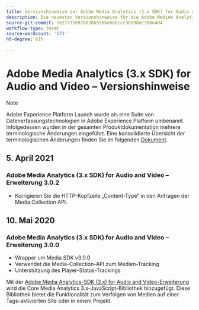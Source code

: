 ```yaml
---
title: Versionshinweise zur Adobe Media Analytics (3.x SDK) for Audio and Video-Erweiterung
description: Die neuesten Versionshinweise für die Adobe Medien Analytics (3.x SDK) für Audio- und Video-Tag-Erweiterung in Adobe Experience Platform.
source-git-commit: 7e27735697882065566ebdeccc36998ec368e404
workflow-type: tm+mt
source-wordcount: '171'
ht-degree: 61%

---
```


# Adobe Media Analytics (3.x SDK) for Audio and Video – Versionshinweise

>[!NOTE]
>
>Adobe Experience Platform Launch wurde als eine Suite von Datenerfassungstechnologien in Adobe Experience Platform umbenannt. Infolgedessen wurden in der gesamten Produktdokumentation mehrere terminologische Änderungen eingeführt. Eine konsolidierte Übersicht der terminologischen Änderungen finden Sie im folgenden [Dokument](../../../term-updates.md).

## 5. April 2021

### Adobe Media Analytics (3.x SDK) for Audio and Video – Erweiterung 3.0.2

* Korrigieren Sie die HTTP-Kopfzeile „Content-Type“ in den Anfragen der Media Collection API.

## 10. Mai 2020

### Adobe Media Analytics (3.x SDK) for Audio and Video – Erweiterung 3.0.0

* Wrapper um Media SDK v3.0.0
* Verwendet die Media-Collection-API zum Medien-Tracking
* Unterstützung des Player-Status-Trackings

Mit der [Adobe Media Analytics-SDK (3.x) for Audio and Video-Erweiterung](./overview.md) wird die Core Media Analytics 3.x-JavaScript-Bibliothek hinzugefügt. Diese Bibliothek bietet die Funktionalität zum Verfolgen von Medien auf einer Tags-aktivierten Site oder in einem Projekt.
